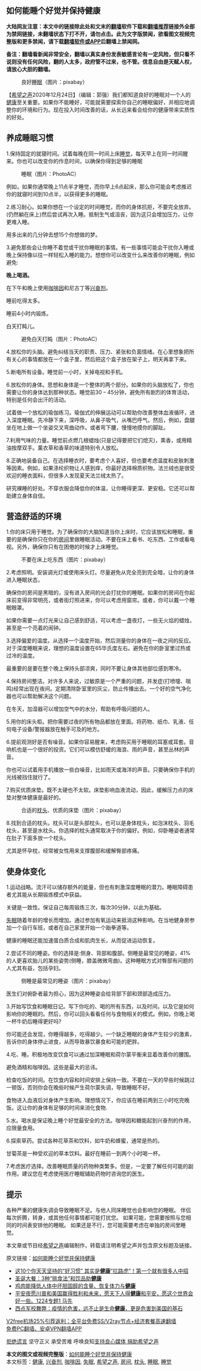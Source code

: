  <h2>如何能睡个好觉并保持健康</h2> <p class="notice"><b>大陆网友注意：本文中的链接除此处和文末的<a href="https://github.com/bannedbook/fanqiang" >翻墙</a>软件下载和<a href="https://github.com/killgcd/justmysocks/blob/master/README.md">翻墙推荐</a>链接外全部为禁网链接，未翻墙状态下打不开，请勿点击。此为文字版禁闻，欲看图文视频完整版和更多禁闻，请下载<a href="https://github.com/bannedbook/fanqiang">翻墙软件或APP</a>后翻墙上禁闻网。</p><p>备注：翻墙看新闻非常安全，翻墙以真实身份发表敏感言论有一定风险，但只看不说则没有任何风险，翻的人太多，政府管不过来，也不管。信息自由是天赋人权，请放心大胆的翻墙。</b></p>  <div class="entry"> <figure><figcaption>良好<a href="https://www.bannedbook.org/bnews/tag/%e7%9d%a1%e7%9c%a0/" class="st_tag internal_tag" rel="tag" title="标签 睡眠 下的日志">睡眠</a>（图片：pixabay）</figcaption></figure> <p>【<span class='wp_keywordlink_affiliate'><a href="https://www.soundofhope.org" title="希望之声" target="_blank">希望之声</a></span>2020年12月24日】（编辑：郭强）我们都知道良好的睡眠对一个人的<a href="https://www.bannedbook.org/bnews/tag/%e5%81%a5%e5%ba%b7/" class="st_tag internal_tag" rel="tag" title="标签 健康 下的日志">健康</a>至关重要。如果你不能睡好，可能就需要探索你自己的睡眠偏好，并相应地调整你的环境和行为。现在投入时间改善的话，从长远来看会给你的健康带来实质性的好处。</p> <h2>养成睡眠习惯</h2> <p>1.保持固定的就寝时间。试着每晚在同一时间上床<a href="https://www.bannedbook.org/bnews/tag/%E7%9D%A1%E8%A7%89/" class="st_tag internal_tag" rel="tag" title="标签 睡觉 下的日志">睡觉</a>，每天早上在同一时间醒来。你也可以改变你的作息时间，以确保你得到足够的睡眠</p> <figure><figcaption>睡眠（图片：PhotoAC）</figcaption></figure> <p>例如，如果你通常晚上11点半才睡觉，而你早上6点起床，那么你可能会考虑推迟你的就寝时间到10点半，以获得更多的睡眠。</p> <p>2.练习耐心。如果你想在一个设定的时间睡觉，而你的身体抗拒，不要完全放弃。(仍然躺在床上)然后尝试再次入睡。抵制生气或沮丧，因为这只会增加压力，让你更难入睡。</p> <p>用多出来的几分钟去想15个你想做的梦。</p> <p>3.避免那些会让你睡不着觉或干扰你睡眠的事情。有一些事情可能会干扰你入睡或晚上保持像以往一样轻松入睡的能力。想想你可以改变什么来改善你的睡眠，例如避免:</p> <p><strong>晚上喝酒。</strong></p> <p>在下午和晚上使用<a href="https://www.bannedbook.org/bnews/tag/%E5%92%96%E5%95%A1%E5%9B%A0/" class="st_tag internal_tag" rel="tag" title="标签 咖啡因 下的日志">咖啡因</a>和尼古丁等<a href="https://www.bannedbook.org/bnews/tag/%e5%85%b4%e5%a5%8b%e5%89%82/" class="st_tag internal_tag" rel="tag" title="标签 兴奋剂 下的日志">兴奋剂</a>。</p> <p>睡前吃得太多。</p> <p>睡前4小时内锻炼。</p> <p>白天打盹儿。</p> <figure><figcaption>避免白天打盹（图片：PhotoAC）</figcaption></figure> <p>4.放松你的头脑。避免纠结当天的职责、压力、紧张和负面情绪。在心里想象把所有关心的事情都放在一个盒子里，然后把这个盒子放在架子上，明天再拿下来。</p> <p>5.断电所有设备。睡觉前一小时，关掉电视和手机。</p>  <p>6.放松你的身体。思想和身体是一个整体的两个部分。如果你的头脑放松了，你也需要让你的身体达到那种状态。睡觉前30 &#8211; 45分钟，避免所有剧烈的体育活动，特别是任何会出汗的活动。</p> <p>试着做一个放松的瑜伽练习。瑜伽式的伸展运动可以帮助你改善整体血液循环，进入深度睡眠。先冷静下来，深呼吸，从鼻子吸气，从嘴巴呼气。然后，例如，盘腿坐在地上做一个坐姿交叉弯曲动作。或者弯下腰，慢慢地摸你的脚趾。</p> <p>7.利用气味的力量。睡觉前点燃几根蜡烛(只是记得要把它们熄灭)，熏香，或用精油按摩双手。薰衣草和香草的味道特别令人放松。</p> <p>8.正确地装备自己。在选择睡衣时，要考虑个人喜好，但也要考虑温度和皮肤刺激等因素。例如，如果涤纶织物让人感到痒，你最好选择棉质织物。法兰绒也是很受欢迎的睡衣面料，但很多人发现夏天法兰绒太热了。</p> <p>研究裸睡的好处。不穿衣服会降低你的体温，让你睡得更深、更安稳。它还可以帮助建立身体自信。</p> <h2>营造舒适的环境</h2> <p>1.你的床只用于睡觉。为了确保你的大脑知道当你上床时，它应该放松和睡眠，重要的是确保你只在你的<a href="https://www.bannedbook.org/bnews/tag/%E6%88%BF%E9%97%B4/" class="st_tag internal_tag" rel="tag" title="标签 房间 下的日志">房间</a>里做睡眠活动。不要在床上看书、吃东西、工作或看电视。另外，确保你只有在困倦的时候才上床睡觉。</p> <figure><figcaption>不要在床上吃东西（图片：pixabay）</figcaption></figure> <p>2.考虑照明。安装调光灯或使用床头灯。尽量避免从完全亮到完全暗，让你的身体进入睡眠状态，</p> <p>确保你的房间是黑暗的，没有进入房间的光会打扰你的睡眠。如果你的房间在你起床前变得非常明亮，或者街灯照进来，你可以考虑用窗帘。或者，你可以戴一个睡眠眼罩。</p> <p>如果你需要一点灯光来让自己感到舒适，可以考虑一盏夜灯，一些无火焰的蜡烛，甚至是一个亮着的闹钟。</p> <p>3.选择偏爱的温度。从选择一个温度开始，然后测量你的身体在一夜之间的反应。对于深度睡眠来说，理想的温度设置在65华氏度左右。避免在你的卧室里过热或过冷的温度。</p> <p>最重要的是要在整个晚上保持头部凉爽，同时不要让身体其他部位感到寒冷。</p> <p>4.保持房间整洁。对许多人来说，过敏原是一个严重的问题，并发症(打喷嚏、喘鸣)经常出现在夜间。定期清除卧室里的灰尘，防止传播出去。一个好的空气净化器也可以帮助解决这个问题。</p> <p>在冬天，加湿器可以增加空气中的水分，帮助有呼吸问题的人。</p>  <p>5.用你的床头柜。把你需要过夜的所有物品都放在里面。将药物、纸巾、乳液、任何电子设备/警报器放在触手可及的地方。</p> <p>6.提前观测好是否有噪音。如果你容易醒来，考虑购买用于睡眠的耳塞或耳套。音响机也是一个很好的投资。它们可以模仿舒缓的海浪、雨的声音，甚至丛林的声音。</p> <p>你也可以试着用手机播放一些白噪音，比如雨天或海洋的声音。只要确保你手机的光线被挡住就行了。</p> <p>7.购买优质床垫。既不太硬也不太软。床垫影响血液流动，因此，缓解压力点的床垫对整体健康是最好的。</p> <figure><figcaption>合适的<a href="https://www.bannedbook.org/bnews/tag/%E6%9E%95%E5%A4%B4/" class="st_tag internal_tag" rel="tag" title="标签 枕头 下的日志">枕头</a>、优质的床垫（图片：pixabay）</figcaption></figure> <p>8.找到合适的枕头。枕头可以是头部枕头，也可以是身体枕头，如泡沫枕头、羽毛枕头，甚至是水枕头。你选择的枕头通常取决于你的偏好。例如，仰卧睡姿者通常在肚子下面多放一个枕头。</p> <p>尤其是怀孕枕，经常被女性用来支撑腹部和缓解臀部疼痛。</p> <h2>使身体变化</h2> <p>1.运动战略。流汗可以储存额外的能量，但也有刺激深度睡眠的潜力。睡眠障碍患者尤其能从长期锻炼模式中获益。</p> <p>关键是一致性。保证自己每周锻炼三次，每次30分钟，以此为基础。</p> <p><a href="https://www.bannedbook.org/bnews/tag/%e5%a4%b1%e7%9c%a0/" class="st_tag internal_tag" rel="tag" title="标签 失眠 下的日志">失眠</a>随着年龄的增长而增加。通过参加有氧运动来抵消这种影响。在当地健身房参加一个自行车班，或者在自己家里开始一个跆拳道等。</p> <p>健康的睡眠还能加速蛋白质合成和肌肉生长，从而促进运动恢复。</p> <p>2.尝试不同的睡姿。你的选择是:侧身、背部和腹部。侧睡是最常见的睡姿，41%的人更喜欢胎儿的某些姿势(侧睡，膝盖微微弯曲)。这种睡眠方式对臀部有问题的人尤其有益，包括孕妇。</p> <figure><figcaption>侧睡是最常见的睡姿（图片：pixabay）</figcaption></figure> <p>医生们对俯卧者最为担心，因为这种睡姿会给背部下部和颈部造成压力。</p> <p>3.开始写饮食和睡眠日记。写下你吃的、喝的所有东西，以及时间，以及它是如何影响你的睡眠的。然后，你可以回头看看任何与食物相关的模式。例如，你晚上喝一杯牛奶后睡得更好吗?</p>  <p>你可能还会发现，你睡得越多，吃得越少。一个缺乏睡眠的身体产生较少的激素，告诉你的身体停止进食，从而导致暴饮暴食和可能的肥胖。</p> <p>4.吃、睡。积极地改变饮食可以通过加深睡眠和荷尔蒙平衡来显着改善你的腰围。</p> <p>避免酒精和咖啡因。这些是最大的忌讳。</p> <p>检查吃饭的时间。在饮食内容和时间安排上保持一致。不要在一天的早些时候跳过一顿饭，否则你会在晚些时候产生荷尔蒙失调，导致睡眠不好。</p> <p>食物进入血液后对身体产生影响。理想情况下，你应该在睡前两到三小时吃完晚饭。这让你的身体有足够的时间来消化食物.</p> <p>5.水。喝水是保证晚上睡个好觉最安全的方法。咖啡因和糖能起到兴奋剂的作用，应限量食用。</p> <p>6.探索草药。尝试各种花草茶和饮料，如牛奶和蜂蜜，通常是热的。</p> <p>甘菊茶是一种受欢迎的草本饮料。最好在睡前一到两个小时喝一杯。</p> <p>7.考虑医疗选择。改善睡眠质量的药物种类繁多。但是，一定要了解任何可能的副作用。建议您在考虑使用医疗睡眠辅助药物时咨询您的医生。</p> <h2>提示</h2> <p>各种严重的健康失调会导致睡眠不足。与他人同床睡觉也会影响您的睡眠。 伴侣每次折腾，转身，或其他任何事情都可能打扰您。 如果可能，您需要按照与您相同的时间表安排他的睡眠。 如果还是不行，您可能需要考虑在单独的房间里睡觉。</p> <p>本文章或节目经<a href="https://www.bannedbook.org/bnews/tag/%e5%b8%8c%e6%9c%9b%e4%b9%8b%e5%a3%b0/" class="st_tag internal_tag" rel="tag" title="标签 希望之声 下的日志">希望之声</a>编辑制作，转载请注明希望之声并包含原文标题及链接。</p> <p>原文链接：<a class="src_link"  href="https://www.soundofhope.org/post/456550" target="_blank">如何能睡个好觉并保持健康</a></p> <ul class='op-related-articles' title='相关阅读'> <li><a href='https://www.bannedbook.org/bnews/health/20201224/1454068.html' target='_blank'>这10个你天天坚持的“好习惯” 其实是<b>健康</b>“拦路虎”！第一个就有很多人中招</a></li> <li><a href='https://www.bannedbook.org/bnews/lifebaike/20201224/1453989.html' target='_blank'>圣诞大餐：3种“挑食法”和饮品助<b>健康</b></a></li> <li><a href='https://www.bannedbook.org/bnews/health/20201224/1453927.html' target='_blank'>鸡肉能降低人体中坏胆固醇的含量、恢复体力与<b>健康</b></a></li> <li><a href='https://www.bannedbook.org/bnews/bannedvideo/20201224/1453841.html' target='_blank'>平安夜愿川普和美国赢得胜利和未来，愿天下人得<b>健康</b>和平安，愿这个世界会好一些。1224专题1 马先</a></li> <li><a href='https://www.bannedbook.org/bnews/comments/20201223/1453391.html' target='_blank'>西点军校舞弊：疫情的危害，远不止是生命<b>健康</b>，更是危害到美国的基石</a></li> </ul> <p class="texttj"> <a href="https://www.bannedbook.org/forum23/topic22702.html" target="_blank">V2free机场25%引荐返利：全平台免费SS/V2ray节点+经济套餐高速翻墙</a><br/> <a href="https://github.com/bannedbook/fanqiang/wiki/%E7%A6%81%E9%97%BB%E7%BD%91%E5%AE%89%E5%8D%93%E7%BF%BB%E5%A2%99%E6%96%B0%E9%97%BBAPP" target="_blank">免费PC翻墙、安卓VPN翻墙APP</a></p><p><span class='wp_keywordlink'><a href="https://www.bannedbook.org/forum2/topic1584.html" title="《拒绝谎言》" target="_blank">拒绝谎言</a></span> 坚守正义 承受苦难 呼唤良知<a href="/page/donate">支持良心媒体 捐助希望之声</a></p> <a name='sharetosocial'></a>       <div><b>本文的图文或视频完整版</b>：<a href='https://www.bannedbook.org/bnews/comments/20201224/1454133.html'>如何能睡个好觉并保持健康</a></div>  </div><!--END ENTRY--> <div class="postfooter"> <div>本文标签：<a href="https://www.bannedbook.org/bnews/tag/%e5%81%a5%e5%ba%b7/" rel="tag">健康</a>, <a href="https://www.bannedbook.org/bnews/tag/%e5%85%b4%e5%a5%8b%e5%89%82/" rel="tag">兴奋剂</a>, <a href="https://www.bannedbook.org/bnews/tag/%E5%92%96%E5%95%A1%E5%9B%A0/" rel="tag">咖啡因</a>, <a href="https://www.bannedbook.org/bnews/tag/%e5%a4%b1%e7%9c%a0/" rel="tag">失眠</a>, <a href="https://www.bannedbook.org/bnews/tag/%e5%b8%8c%e6%9c%9b%e4%b9%8b%e5%a3%b0/" rel="tag">希望之声</a>, <a href="https://www.bannedbook.org/bnews/tag/%E6%88%BF%E9%97%B4/" rel="tag">房间</a>, <a href="https://www.bannedbook.org/bnews/tag/%E6%9E%95%E5%A4%B4/" rel="tag">枕头</a>, <a href="https://www.bannedbook.org/bnews/tag/%e7%9d%a1%e7%9c%a0/" rel="tag">睡眠</a>, <a href="https://www.bannedbook.org/bnews/tag/%E7%9D%A1%E8%A7%89/" rel="tag">睡觉</a></div>  </div><!--END POSTFOOTER--> 